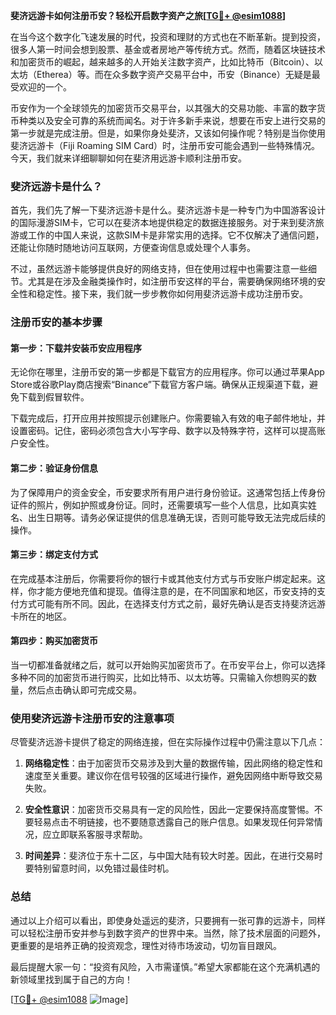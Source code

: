 **斐济远游卡如何注册币安？轻松开启数字资产之旅[[TG💪+ @esim1088](https://t.me/s/esim1088)]**

在当今这个数字化飞速发展的时代，投资和理财的方式也在不断革新。提到投资，很多人第一时间会想到股票、基金或者房地产等传统方式。然而，随着区块链技术和加密货币的崛起，越来越多的人开始关注数字资产，比如比特币（Bitcoin）、以太坊（Etherea）等。而在众多数字资产交易平台中，币安（Binance）无疑是最受欢迎的一个。

币安作为一个全球领先的加密货币交易平台，以其强大的交易功能、丰富的数字货币种类以及安全可靠的系统而闻名。对于许多新手来说，想要在币安上进行交易的第一步就是完成注册。但是，如果你身处斐济，又该如何操作呢？特别是当你使用斐济远游卡（Fiji Roaming SIM Card）时，注册币安可能会遇到一些特殊情况。今天，我们就来详细聊聊如何在斐济用远游卡顺利注册币安。

### 斐济远游卡是什么？

首先，我们先了解一下斐济远游卡是什么。斐济远游卡是一种专门为中国游客设计的国际漫游SIM卡，它可以在斐济本地提供稳定的数据连接服务。对于来到斐济旅游或工作的中国人来说，这款SIM卡是非常实用的选择。它不仅解决了通信问题，还能让你随时随地访问互联网，方便查询信息或处理个人事务。

不过，虽然远游卡能够提供良好的网络支持，但在使用过程中也需要注意一些细节。尤其是在涉及金融类操作时，如注册币安这样的平台，需要确保网络环境的安全性和稳定性。接下来，我们就一步步教你如何用斐济远游卡成功注册币安。

### 注册币安的基本步骤

#### 第一步：下载并安装币安应用程序
无论你在哪里，注册币安的第一步都是下载官方的应用程序。你可以通过苹果App Store或谷歌Play商店搜索“Binance”下载官方客户端。确保从正规渠道下载，避免下载到假冒软件。

下载完成后，打开应用并按照提示创建账户。你需要输入有效的电子邮件地址，并设置密码。记住，密码必须包含大小写字母、数字以及特殊字符，这样可以提高账户安全性。

#### 第二步：验证身份信息
为了保障用户的资金安全，币安要求所有用户进行身份验证。这通常包括上传身份证件的照片，例如护照或身份证。同时，还需要填写一些个人信息，比如真实姓名、出生日期等。请务必保证提供的信息准确无误，否则可能导致无法完成后续的操作。

#### 第三步：绑定支付方式
在完成基本注册后，你需要将你的银行卡或其他支付方式与币安账户绑定起来。这样，你才能方便地充值和提现。值得注意的是，在不同国家和地区，币安支持的支付方式可能有所不同。因此，在选择支付方式之前，最好先确认是否支持斐济远游卡所在的地区。

#### 第四步：购买加密货币
当一切都准备就绪之后，就可以开始购买加密货币了。在币安平台上，你可以选择多种不同的加密货币进行购买，比如比特币、以太坊等。只需输入你想购买的数量，然后点击确认即可完成交易。

### 使用斐济远游卡注册币安的注意事项

尽管斐济远游卡提供了稳定的网络连接，但在实际操作过程中仍需注意以下几点：

1. **网络稳定性**：由于加密货币交易涉及到大量的数据传输，因此网络的稳定性和速度至关重要。建议你在信号较强的区域进行操作，避免因网络中断导致交易失败。
   
2. **安全性意识**：加密货币交易具有一定的风险性，因此一定要保持高度警惕。不要轻易点击不明链接，也不要随意透露自己的账户信息。如果发现任何异常情况，应立即联系客服寻求帮助。

3. **时间差异**：斐济位于东十二区，与中国大陆有较大时差。因此，在进行交易时要特别留意时间，以免错过最佳时机。

### 总结

通过以上介绍可以看出，即使身处遥远的斐济，只要拥有一张可靠的远游卡，同样可以轻松注册币安并参与到数字资产的世界中来。当然，除了技术层面的问题外，更重要的是培养正确的投资观念，理性对待市场波动，切勿盲目跟风。

最后提醒大家一句：“投资有风险，入市需谨慎。”希望大家都能在这个充满机遇的新领域里找到属于自己的方向！

[[TG💪+ @esim1088](https://t.me/s/esim1088) ![Image](https://i.postimg.cc/4NQfJmqS/Snipaste-2025-05-13-00-14-12.png)]